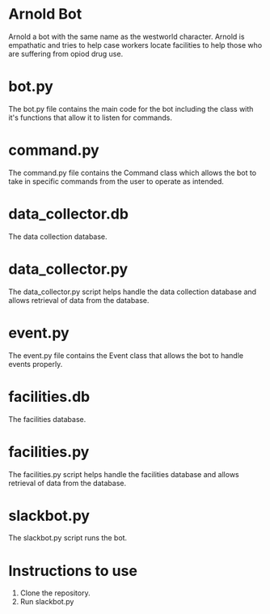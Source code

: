# Arnold Bot
Arnold a bot with the same name as the westworld character. Arnold is empathatic and tries to help case workers locate facilities to help those who are suffering from opiod drug use.

# bot.py
The bot.py file contains the main code for the bot including the class with it's functions that allow it to listen for commands.

# command.py
The command.py file contains the Command class which allows the bot to take in specific commands from the user to operate as intended.

# data_collector.db
The data collection database.

# data_collector.py
The data_collector.py script helps handle the data collection database and allows retrieval of data from the database.

# event.py
The event.py file contains the Event class that allows the bot to handle events properly.

# facilities.db
The facilities database.

# facilities.py
The facilities.py script helps handle the facilities database and allows retrieval of data from the database.

# slackbot.py
The slackbot.py script runs the bot.

# Instructions to use
1) Clone the repository.
2) Run slackbot.py




